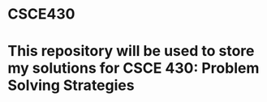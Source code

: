 # CSCE430
# This repository will be used to store my solutions for CSCE 430: Problem Solving Strategies